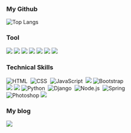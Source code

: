 ### My Github
![Top Langs](https://github-readme-stats.vercel.app/api/top-langs/?username=Lee-Ga-Ram&&layout=compact&langs_count=81)

### Tool

<img src="https://img.shields.io/badge/VisualStudio-5C2D91?style=flat-square&logo=/VisualStudio&logoColor=white"/></a>
<img src="https://img.shields.io/badge/VisualStudioCode-007ACC?style=flat-square&logo=VisualStudioCode&logoColor=white"/></a>
<img src="https://img.shields.io/badge/EclipseIDE-2C2255?style=flat-square&logo=EclipseIDE&logoColor=white"/></a>
<img src="https://img.shields.io/badge/AndroidStudio-3DDC84?style=flat-square&logo=AndroidStudio&logoColor=white"/></a>
<img src="https://img.shields.io/badge/PyCharm-000000?style=flat-square&logo=PyCharm&logoColor=white"/></a>
<img src="https://img.shields.io/badge/WebStorm-000000?style=flat-square&logo=WebStorm&logoColor=white"/></a>
<img src="https://img.shields.io/badge/Atom-66595C?style=flat-square&logo=Atom&logoColor=white"/></a>

### Technical Skills

![HTML](https://img.shields.io/badge/-HTML-05122A?style=flat&logo=HTML5)&nbsp;
![CSS](https://img.shields.io/badge/-CSS-05122A?style=flat&logo=CSS3&logoColor=1572B6)&nbsp;
![JavaScript](https://img.shields.io/badge/-JavaScript-05122A?style=flat&logo=javascript)&nbsp;
<img src="https://img.shields.io/badge/-jQuery-0769AD?style=flat-square&logo=jquery&logoColor=white"/> 
![Bootstrap](https://img.shields.io/badge/-Bootstrap-05122A?style=flat&logo=bootstrap&logoColor=563D7C)&nbsp;\
<img src="https://img.shields.io/badge/-C-A8B9CC?style=flat-square&logo=C&logoColor=black">
<img src="https://img.shields.io/badge/-Java-007396?style=flat-square&logo=Java&logoColor=white">
![Python](https://img.shields.io/badge/-Python-05122A?style=flat&logo=python)&nbsp;
![Django](https://img.shields.io/badge/-Django-05122A?style=flat&logo=django&logoColor=092E20)&nbsp;
![Node.js](https://img.shields.io/badge/-Node.js-05122A?style=flat&logo=node.js)&nbsp;
![Spring](https://img.shields.io/badge/-Spring-05122A?style=flat&logo=spring)&nbsp;\
![Photoshop](https://img.shields.io/badge/-Photoshop-05122A?style=flat&logo=rstudio)
<img src="https://img.shields.io/badge/-AWS-333664?style=flat-square&logo=amazon-aws&logoColor=white"/>

### My blog
<a href="https://ga-ram.tistory.com/"><img src="https://img.shields.io/badge/Tistory-black?style=for-the-square&logo=dev.to&logoColor=white"></a>
